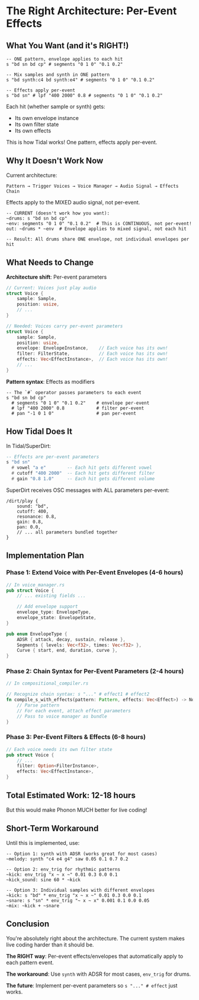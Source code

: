 # The Right Architecture: Per-Event Effects

## What You Want (and it's RIGHT!)

```phonon
-- ONE pattern, envelope applies to each hit
s "bd sn bd cp" # segments "0 1 0" "0.1 0.2"

-- Mix samples and synth in ONE pattern
s "bd synth:c4 bd synth:e4" # segments "0 1 0" "0.1 0.2"

-- Effects apply per-event
s "bd sn" # lpf "400 2000" 0.8 # segments "0 1 0" "0.1 0.2"
```

Each hit (whether sample or synth) gets:
- Its own envelope instance
- Its own filter state
- Its own effects

This is how Tidal works! One pattern, effects apply per-event.

## Why It Doesn't Work Now

Current architecture:
```
Pattern → Trigger Voices → Voice Manager → Audio Signal → Effects Chain
```

Effects apply to the MIXED audio signal, not per-event.

```phonon
-- CURRENT (doesn't work how you want):
~drums: s "bd sn bd cp"
~env: segments "0 1 0" "0.1 0.2"  # This is CONTINUOUS, not per-event!
out: ~drums * ~env  # Envelope applies to mixed signal, not each hit

-- Result: All drums share ONE envelope, not individual envelopes per hit
```

## What Needs to Change

**Architecture shift**: Per-event parameters

```rust
// Current: Voices just play audio
struct Voice {
    sample: Sample,
    position: usize,
    // ...
}

// Needed: Voices carry per-event parameters
struct Voice {
    sample: Sample,
    position: usize,
    envelope: EnvelopeInstance,    // Each voice has its own!
    filter: FilterState,           // Each voice has its own!
    effects: Vec<EffectInstance>,  // Each voice has its own!
    // ...
}
```

**Pattern syntax**: Effects as modifiers

```phonon
-- The `#` operator passes parameters to each event
s "bd sn bd cp"
  # segments "0 1 0" "0.1 0.2"    # envelope per-event
  # lpf "400 2000" 0.8            # filter per-event
  # pan "-1 0 1 0"                # pan per-event
```

## How Tidal Does It

In Tidal/SuperDirt:
```haskell
-- Effects are per-event parameters
s "bd sn"
  # vowel "a e"        -- Each hit gets different vowel
  # cutoff "400 2000"  -- Each hit gets different filter
  # gain "0.8 1.0"     -- Each hit gets different volume
```

SuperDirt receives OSC messages with ALL parameters per-event:
```
/dirt/play {
    sound: "bd",
    cutoff: 400,
    resonance: 0.8,
    gain: 0.8,
    pan: 0.0,
    // ... all parameters bundled together
}
```

## Implementation Plan

### Phase 1: Extend Voice with Per-Event Envelopes (4-6 hours)

```rust
// In voice_manager.rs
pub struct Voice {
    // ... existing fields ...

    // Add envelope support
    envelope_type: EnvelopeType,
    envelope_state: EnvelopeState,
}

pub enum EnvelopeType {
    ADSR { attack, decay, sustain, release },
    Segments { levels: Vec<f32>, times: Vec<f32> },
    Curve { start, end, duration, curve },
}
```

### Phase 2: Chain Syntax for Per-Event Parameters (2-4 hours)

```rust
// In compositional_compiler.rs

// Recognize chain syntax: s "..." # effect1 # effect2
fn compile_s_with_effects(pattern: Pattern, effects: Vec<Effect>) -> NodeId {
    // Parse pattern
    // For each event, attach effect parameters
    // Pass to voice manager as bundle
}
```

### Phase 3: Per-Event Filters & Effects (6-8 hours)

```rust
// Each voice needs its own filter state
pub struct Voice {
    // ...
    filter: Option<FilterInstance>,
    effects: Vec<EffectInstance>,
}
```

## Total Estimated Work: 12-18 hours

But this would make Phonon MUCH better for live coding!

## Short-Term Workaround

Until this is implemented, use:

```phonon
-- Option 1: synth with ADSR (works great for most cases)
~melody: synth "c4 e4 g4" saw 0.05 0.1 0.7 0.2

-- Option 2: env_trig for rhythmic patterns
~kick: env_trig "x ~ x ~" 0.01 0.3 0.0 0.1
~kick_sound: sine 60 * ~kick

-- Option 3: Individual samples with different envelopes
~kick: s "bd" * env_trig "x ~ x ~" 0.01 0.3 0.0 0.1
~snare: s "sn" * env_trig "~ x ~ x" 0.001 0.1 0.0 0.05
~mix: ~kick + ~snare
```

## Conclusion

You're absolutely right about the architecture. The current system makes live coding harder than it should be.

**The RIGHT way**: Per-event effects/envelopes that automatically apply to each pattern event.

**The workaround**: Use `synth` with ADSR for most cases, `env_trig` for drums.

**The future**: Implement per-event parameters so `s "..." # effect` just works.
